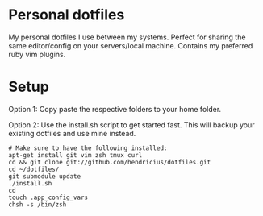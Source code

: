 # Personal dotfiles

My personal dotfiles I use between my systems. Perfect for sharing the same
editor/config on your servers/local machine. Contains my preferred ruby vim
plugins.

# Setup

Option 1: Copy paste the respective folders to your home folder.

Option 2: Use the install.sh script to get started fast. This will backup your
existing dotfiles and use mine instead.

    # Make sure to have the following installed:
    apt-get install git vim zsh tmux curl
    cd && git clone git://github.com/hendricius/dotfiles.git
    cd ~/dotfiles/
    git submodule update
    ./install.sh
    cd
    touch .app_config_vars
    chsh -s /bin/zsh
